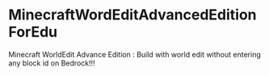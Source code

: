 # MinecraftWordEditAdvancedEditionForEdu
Minecraft WorldEdit Advance Edition : Build with world edit without entering any block id on Bedrock!!!
